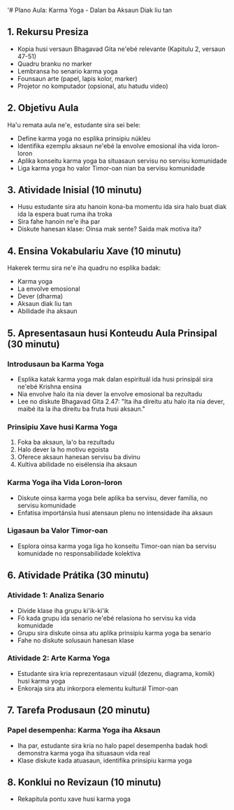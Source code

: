 '# Plano Aula: Karma Yoga - Dalan ba Aksaun Diak liu tan

## 1. Rekursu Presiza

- Kopia husi versaun Bhagavad Gita ne'ebé relevante (Kapitulu 2, versaun 47-51)
- Quadru branku no marker
- Lembransa ho senario karma yoga
- Founsaun arte (papel, lapis kolor, marker)
- Projetor no komputador (opsional, atu hatudu video)

## 2. Objetivu Aula

Ha'u remata aula ne'e, estudante sira sei bele:
- Define karma yoga no esplika prinsipiu núkleu
- Identifika ezemplu aksaun ne'ebé la envolve emosional iha vida loron-loron
- Aplika konseitu karma yoga ba situasaun servisu no servisu komunidade
- Liga karma yoga ho valor Timor-oan nian ba servisu komunidade

## 3. Atividade Inisial (10 minutu)

- Husu estudante sira atu hanoin kona-ba momentu ida sira halo buat diak ida la espera buat ruma iha troka
- Sira fahe hanoin ne'e iha par
- Diskute hanesan klase: Oinsa mak sente? Saida mak motiva ita?

## 4. Ensina Vokabulariu Xave (10 minutu)

Hakerek termu sira ne'e iha quadru no esplika badak:
- Karma yoga
- La envolve emosional
- Dever (dharma)
- Aksaun diak liu tan
- Abilidade iha aksaun

## 5. Apresentasaun husi Konteudu Aula Prinsipal (30 minutu)

### Introdusaun ba Karma Yoga
- Esplika katak karma yoga mak dalan espirituál ida husi prinsipál sira ne'ebé Krishna ensina
- Nia envolve halo ita nia dever la envolve emosional ba rezultadu
- Lee no diskute Bhagavad Gita 2.47: "Ita iha direitu atu halo ita nia dever, maibé ita la iha direitu ba fruta husi aksaun."

### Prinsipiu Xave husi Karma Yoga
1. Foka ba aksaun, la'o ba rezultadu
2. Halo dever la ho motivu egoista
3. Oferece aksaun hanesan servisu ba divinu
4. Kultiva abilidade no eisélensia iha aksaun

### Karma Yoga iha Vida Loron-loron
- Diskute oinsa karma yoga bele aplika ba servisu, dever família, no servisu komunidade
- Enfatisa importánsia husi atensaun plenu no intensidade iha aksaun

### Ligasaun ba Valor Timor-oan
- Esplora oinsa karma yoga liga ho konseitu Timor-oan nian ba servisu komunidade no responsabilidade kolektiva

## 6. Atividade Prátika (30 minutu)

### Atividade 1: Analiza Senario
- Divide klase iha grupu ki'ik-ki'ik
- Fó kada grupu ida senario ne'ebé relasiona ho servisu ka vida komunidade
- Grupu sira diskute oinsa atu aplika prinsipiu karma yoga ba senario
- Fahe no diskute solusaun hanesan klase

### Atividade 2: Arte Karma Yoga
- Estudante sira kria reprezentasaun vizuál (dezenu, diagrama, komik) husi karma yoga
- Enkoraja sira atu inkorpora elementu kulturál Timor-oan

## 7. Tarefa Produsaun (20 minutu)

### Papel desempenha: Karma Yoga iha Aksaun
- Iha par, estudante sira kria no halo papel desempenha badak hodi demonstra karma yoga iha situasaun vida real
- Klase diskute kada atuasaun, identifika prinsipiu karma yoga

## 8. Konklui no Revizaun (10 minutu)

- Rekapitula pontu xave husi karma yoga